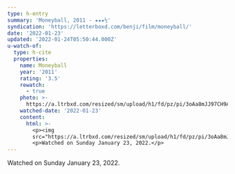 ```yaml
---
type: h-entry
summary: 'Moneyball, 2011 - ★★★½'
syndication: 'https://letterboxd.com/benji/film/moneyball/'
date: '2022-01-23'
updated: '2022-01-24T05:50:44.000Z'
u-watch-of:
  type: h-cite
  properties:
    name: Moneyball
    year: '2011'
    rating: '3.5'
    rewatch:
      - true
    photo: >-
      https://a.ltrbxd.com/resized/sm/upload/h1/fd/pz/pi/3oAa8mJJ97CH9AeGEY6vjAxqcvZ-0-500-0-750-crop.jpg?k=36d4546c34
    watched-date: '2022-01-23'
    content:
      html: >-
        <p><img
        src="https://a.ltrbxd.com/resized/sm/upload/h1/fd/pz/pi/3oAa8mJJ97CH9AeGEY6vjAxqcvZ-0-500-0-750-crop.jpg?k=36d4546c34"/></p>
        <p>Watched on Sunday January 23, 2022.</p>
---
```

Watched on Sunday January 23, 2022.
